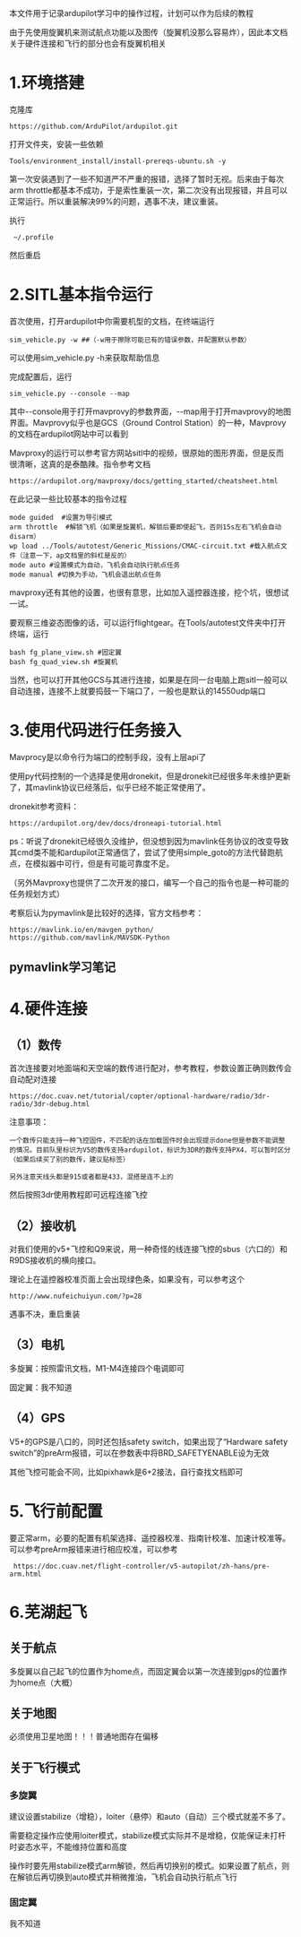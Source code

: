 本文件用于记录ardupilot学习中的操作过程，计划可以作为后续的教程

由于先使用旋翼机来测试航点功能以及图传（旋翼机没那么容易炸），因此本文档关于硬件连接和飞行的部分也会有旋翼机相关

# 1.环境搭建


克隆库
    
    https://github.com/ArduPilot/ardupilot.git

打开文件夹，安装一些依赖
    
    Tools/environment_install/install-prereqs-ubuntu.sh -y

第一次安装遇到了一些不知道严不严重的报错，选择了暂时无视。后来由于每次arm throttle都基本不成功，于是索性重装一次，第二次没有出现报错，并且可以正常运行。所以重装解决99%的问题，遇事不决，建议重装。

执行

     ~/.profile

然后重启


# 2.SITL基本指令运行


首次使用，打开ardupilot中你需要机型的文档，在终端运行

    sim_vehicle.py -w ##（-w用于擦除可能已有的错误参数，并配置默认参数）
        
可以使用sim_vehicle.py -h来获取帮助信息

完成配置后，运行

    sim_vehicle.py --console --map
    
其中--console用于打开mavprovy的参数界面，--map用于打开mavprovy的地图界面。Mavprovy似乎也是GCS（Ground Control Station）的一种，Mavprovy的文档在ardupilot网站中可以看到

Mavproxy的运行可以参考官方网站sitl中的视频，很原始的图形界面，但是反而很清晰，这真的是泰酷辣。指令参考文档

    https://ardupilot.org/mavproxy/docs/getting_started/cheatsheet.html
 
在此记录一些比较基本的指令过程

    mode guided  #设置为导引模式
    arm throttle  #解锁飞机（如果是旋翼机，解锁后要即使起飞，否则15s左右飞机会自动disarm）
    wp load ../Tools/autotest/Generic_Missions/CMAC-circuit.txt #载入航点文件（注意一下，ap文档里的斜杠是反的）
    mode auto #设置模式为自动，飞机会自动执行航点任务
    mode manual #切换为手动，飞机会退出航点任务

mavproxy还有其他的设置，也很有意思，比如加入遥控器连接，挖个坑，很想试一试。

要观察三维姿态图像的话，可以运行flightgear。在Tools/autotest文件夹中打开终端，运行

    bash fg_plane_view.sh #固定翼
    bash fg_quad_view.sh #旋翼机

当然，也可以打开其他GCS与其进行连接，如果是在同一台电脑上跑sitl一般可以自动连接，连接不上就要捣鼓一下端口了，一般也是默认的14550udp端口


# 3.使用代码进行任务接入

Mavprocy是以命令行为端口的控制手段，没有上层api了

使用py代码控制的一个选择是使用dronekit，但是dronekit已经很多年未维护更新了，其mavlink协议已经落后，似乎已经不能正常使用了。

dronekit参考资料：

    https://ardupilot.org/dev/docs/droneapi-tutorial.html

ps：听说了dronekit已经很久没维护，但没想到因为mavlink任务协议的改变导致其cmd类不能和ardupilot正常通信了，尝试了使用simple_goto的方法代替跑航点，在模拟器中可行，但是有可能可靠度不足。

（另外Mavproxy也提供了二次开发的接口，编写一个自己的指令也是一种可能的任务规划方式）

考察后认为pymavlink是比较好的选择，官方文档参考：

    https://mavlink.io/en/mavgen_python/
    https://github.com/mavlink/MAVSDK-Python

## pymavlink学习笔记




# 4.硬件连接

## （1）数传

首次连接要对地面端和天空端的数传进行配对，参考教程，参数设置正确则数传会自动配对连接
     
    https://doc.cuav.net/tutorial/copter/optional-hardware/radio/3dr-radio/3dr-debug.html

注意事项：

    一个数传只能支持一种飞控固件，不匹配的话在加载固件时会出现提示done但是参数不能调整的情况。目前队里标识为V5的数传支持ardupilot，标识为3DR的数传支持PX4，可以暂时区分（如果后续买了别的数传，建议贴标签）
    
    另外注意天线头都是915或者都是433，混搭是连不上的

然后按照3dr使用教程即可远程连接飞控
    
## （2）接收机

对我们使用的v5+飞控和Q9来说，用一种奇怪的线连接飞控的sbus（六口的）和R9DS接收机的横向接口。

理论上在遥控器校准页面上会出现绿色条，如果没有，可以参考这个

    http://www.nufeichuiyun.com/?p=28

遇事不决，重启重装

## （3）电机

多旋翼：按照雷讯文档，M1-M4连接四个电调即可

固定翼：我不知道

## （4）GPS

V5+的GPS是八口的，同时还包括safety switch，如果出现了“Hardware safety switch”的preArm报错，可以在参数表中将BRD_SAFETYENABLE设为无效

其他飞控可能会不同，比如pixhawk是6+2接法，自行查找文档即可

# 5.飞行前配置

要正常arm，必要的配置有机架选择、遥控器校准、指南针校准、加速计校准等。可以参考preArm报错来进行相应校准，可以参考

     https://doc.cuav.net/flight-controller/v5-autopilot/zh-hans/pre-arm.html

# 6.芜湖起飞

## 关于航点

多旋翼以自己起飞的位置作为home点，而固定翼会以第一次连接到gps的位置作为home点（大概）

## 关于地图

必须使用卫星地图！！！普通地图存在偏移

## 关于飞行模式

### 多旋翼

建议设置stabilize（增稳），loiter（悬停）和auto（自动）三个模式就差不多了。

需要稳定操作应使用loiter模式，stabilize模式实际并不是增稳，仅能保证未打杆时姿态水平，不能维持位置和高度

操作时要先用stabilize模式arm解锁，然后再切换别的模式。如果设置了航点，则在解锁后再切换到auto模式并稍微推油，飞机会自动执行航点飞行

### 固定翼

我不知道
